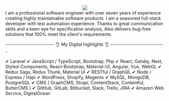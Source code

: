 <div id="header" align="center">
  <img src="https://media.giphy.com/media/M9gbBd9nbDrOTu1Mqx/giphy.gif">
 </div>
I am a professional software engineer with over seven years of experience creating highly maintainable software products. I am a seasoned full-stack developer with test automation experience. Thanks to great communication skills and a keen eye for specification analysis, Also delivers bug-free solutions that 100% meet the client's requirements. 


 
------------------------   👌 My Digital highlights 👌  ---------------------------

✔ Laravel
✔ JavaScript / TypeScript, Bootstrap, Php
✔ React, Gatsby, Next, Styled-Components, React-Bootstrap, Material-UI, Angular, Vue, WebGL
✔ Redux Saga, Redux Thunk, Material UI
✔ RESTful / GraphQL
✔ Node / Express / Hapi
✔ WordPress, Shopify, Magento
✔ MySQL, MongoDB, PostgreSQL
✔ CMS ( GraphCMS, Strapi, ContentStack, Contentful, ButterCMS )
✔ GitHub, GitLab, Bitbucket, Slack, Trello, JIRA
✔ Amazon Web Service, DigitalOcean

